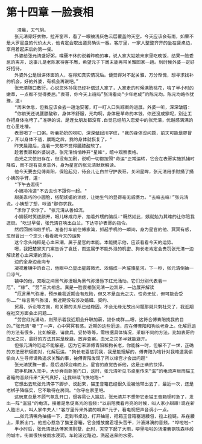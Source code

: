 # 第十四章 一脸衰相
        清晨，天气阴。
       张元清穿好衣物，拉开窗帘，看了一眼被浅灰色云层覆盖的天空。今天应该会有雨，如果不是大罗星盘的代价太大，他肯定会取出道具确认一番。客厅里，一家人整整齐齐的坐在餐桌边，享用着起床后的第一餐。
       外婆给张元清盛好粥，喋蘖不休的说着昨晚的事，说人家大姑娘来家里吃晚饭，结果一脸委屈的离开，这事儿是老陈家待客不周，希望元子下周末能再带关雅回家一趟。到时候外婆一定好好招待。
       外婆外公是很讲体面的人，在得知真实情况后。便觉得对不起关雅，万分惭愧，想寻求找补的机会。好的外婆，有机会再说吧。”
       张元清随口敷衍，心说您外孙我已经补偿过人家了，人家走的时候满脸桃花，啃了半小时的嫩草，一点都不觉得委屈。”表哥，你今天上班吗”张清看向“少年老成”的陈元均。陈元均略作犹豫，道∶
       "周末休息，但我应该会去一趟治安署，盯一盯人口失踪案的进展。外婆一听，深深皱眉∶
       ”你前天还说腰膝酸软，身体不舒服，元均啊，身体是革命的本钱，你还没成家呢，别让工作把身体拖垮了。”准确的说，是连女朋友都没有.自觉已经陷入恋爱中的张元清，优越感满满的在心里吐槽。
       表哥喝了一口粥，听着奶奶的唠叨，深深皱起川字纹，"我的身体没问题，前天可能是廖冒了，所以身体不适，晨跑之后，我的身体就恢复了。"
       昨天晨跑后，连着一天都不觉得腰膝酸软了。
       趁着表哥和外婆说话，张元清悄悄睁开"星眸"，暗中观察表格。
       血光之灾依旧存在，但没有加剧，说明一切都按照"命运"正常运转，它会在表哥实施抓捕时降临，而不是有突发意外，身为星官的张元清默默解读。
       他今天要去见傅青阳，保险起见，待会儿让白兰守护表哥。关闭星眸，张元清用手肘捅了捅小姨的手臂，道∶
       "下午去逛街"
       小姨冷冷道"不去去也不跟你一起。"
       甜美乖巧的小圆脸，搭配妩媚的泪痣，让她生气的显得毫无威慑力。“去嘛去嘛!”张元清说。小姨想了想，哼道"那你求我。
       ”求你了求你了。“张元清从善如流。
       小姨顿时笑逐颜开，眼儿眯成月牙，拍着外甥的脑瓜∶"既然如此，姨就勉为其难的让你陪我逛街。‘吃过早餐，张元清召唤出白兰，下达守护表哥的指令。
       然后回房间取手机。准备打车前往傅家湾，抓起手机的一瞬间，身为星官的他、冥冥有感，忽然冒出一个念头∶看看我今天的运势
       这个念头纯粹是心血来潮，属于星官的本能。本能提示他，应该看看今天的运势。
       嗯，我把楚家灭门案告诉了袁廷，而这属于不能外泄的机密、狗长老肯定会责罚张元清一边解读着心血来潮的源头，
       边的全身边走向专
       凝视着镜中的自己，他眼中凸显出星屑微光、浓缩成一片璀璨星河。下一秒，张元清倒抽一口凉气。
       镜中的他，双眼之间黑气弥漫眼角黑气弥漫唇下红光涌动。它们分别代表着一厄”、“缘”、“劳”三大相言。真是一脸衰相张元清一边凯牙，一边展开解读
       ”厄言黑气弥漫，预示着我近期会有危险，但又不是血光之灾，性命无忧，但可能会受伤……”"缘言黑气弥漫，我近期没有涉及婚姻、契约、
       贸易、诉讼等方面，和关雅的关系已经稳固，不会无缘无故出问题那就只剩社交了，我近期在社交方面会出问题……
       “劳宫红光涌动，则预示着我近期会升职加薪，奴仆成群……嗯，这符合傅青阳找我的目的。”张元清"嘶"了一声，心中冥冥有感，近期的这些厄运，应在傅青阳和狗长老身上。化解厄运的方法有很多，比如躲避、请救兵、妥协等等，需根据具体情况，采取不同的方法。比如表哥的血光之灾，最好的方法其实是躲避。放弃查案，血光之灾多半就能避开。
       但张元清的厄运不能躲避，因为它来源傅青阳和狗长老，你能躲一时，但躲不了一世，正确的方法是积极面对，化解厄运。"狗长老耍惩罚我，我是能理解的，傅青阳为啥针对我难道我偷偷向人生导师请教追求关雅的事，被傅青阳发现了所以缘宫才会出问题"
       张元清犹豫一番，最后选择迎难而上。星官的直觉告诉他，这是正确的抉择。
       把手机揣入兜中，大步奔向卧室门口，这时，张元清听见书桌里传来“滋”的电流声继而猫王者箱的音频传来"天气真好，让我继续飞快地跑~"
       它想出去玩张元清停下脚步、说起来，猫王音箱已经很久没被他带出去了，最近一次，还是老梆子降临实，它不敢待在房间。"你守在家里吧。
       这玩意总是不顾气氛乱开口，很容易让人尴尬，张元清并不想带它走猫王音箱顿时急了，发出一阵"滋滋"的电流，接着是急促高亢的音频∶"以前陪我看月亮的时候，叫人家小甜甜!现在新人胜旧人，叫人家牛夫人!"客厅里传来外婆的喊声"元子，看电视把声音调小一点。
       ……张元清嘴角抽搐一下，走到书桌边，打开抽屉，把箱王音箱塞进腰包，拉上拉链。系在腰上，果断出门。他担心惹急了猫王音箱，它会播放魔君埋头苦干，汁液淋漓的音频。"哗啦啦~"
       半小时后，张元清抵达傅家湾别墅，此时，天空下起了大雨，噼里啪啦的浇灌着钢铁森林般的城市。街面很快被雨水浸润，车轮滚过路边，溅起迷蒙的水雾。
